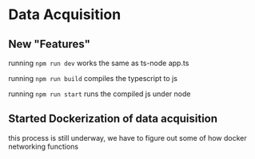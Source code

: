# Data Acquisition 

## New "Features"

running `npm run dev` works the same as ts-node app.ts

running `npm run build` compiles the typescript to js

running `npm run start` runs the compiled js under node

## Started Dockerization of data acquisition

this process is still underway, we have to figure out some of how docker networking functions